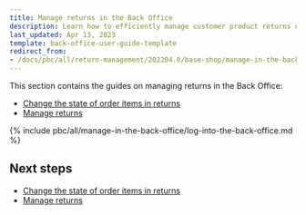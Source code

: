 ```yaml
---
title: Manage returns in the Back Office
description: Learn how to efficiently manage customer product returns using the Spryker Back Office
last_updated: Apr 13, 2023
template: back-office-user-guide-template
redirect_from:
- /docs/pbc/all/return-management/202204.0/base-shop/manage-in-the-back-office/log-into-the-back-office.html
---
```


This section contains the guides on managing returns in the Back Office:

- [Change the state of order items in returns](/docs/pbc/all/return-management/{{page.version}}/base-shop/manage-in-the-back-office/change-the-state-of-order-items-in-returns.html)
- [Manage returns](/docs/pbc/all/return-management/{{page.version}}/base-shop/manage-in-the-back-office/manage-returns.html)

{% include pbc/all/manage-in-the-back-office/log-into-the-back-office.md %} <!-- To edit, see /_includes/pbc/all/manage-in-the-back-office/log-into-the-back-office.md -->

## Next steps

- [Change the state of order items in returns](/docs/pbc/all/return-management/{{page.version}}/base-shop/manage-in-the-back-office/change-the-state-of-order-items-in-returns.html)
- [Manage returns](/docs/pbc/all/return-management/{{page.version}}/base-shop/manage-in-the-back-office/manage-returns.html)
